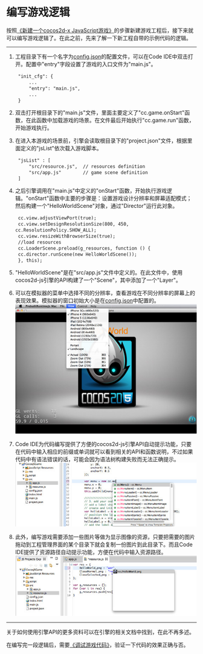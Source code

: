 编写游戏逻辑
=======

按照[《新建一个cocos2d-x JavaScript游戏》](../1-creating-a-cocos-game/zh.md)的步骤新建游戏工程后，接下来就可以编写游戏逻辑了。在此之前，先来了解一下新工程自带的示例代码的逻辑。

-------------------

1. 工程目录下有一个名字为[config.json](../../function-guides/runtime/config/zh.md)的配置文件，可以在Code IDE中双击打开。配置中"entry"字段设置了游戏的入口文件为"main.js"。  

        "init_cfg": {
            ...
            "entry": "main.js",
            ...
        }
2. 双击打开根目录下的"main.js"文件，里面主要定义了"cc.game.onStart"函数，在此函数中加载游戏的场景。在文件最后开始执行"cc.game.run"函数，开始游戏执行。
3. 在进入本游戏的场景前，引擎会读取根目录下的"project.json"文件，根据里面定义的"jsList"依次载入游戏脚本。

        "jsList" : [
            "src/resource.js",  // resources definition
            "src/app.js"        // game scene definition
        ]
3. 之后引擎调用在"main.js"中定义的"onStart"函数，开始执行游戏逻辑。"onStart"函数中主要的步骤是：设置游戏设计分辨率和屏幕适配模式；然后构建一个"HelloWorldScene"对象，通过"Director"运行此对象。  

        cc.view.adjustViewPort(true);
        cc.view.setDesignResolutionSize(800, 450, cc.ResolutionPolicy.SHOW_ALL);
        cc.view.resizeWithBrowserSize(true);
        //load resources
        cc.LoaderScene.preload(g_resources, function () {
        cc.director.runScene(new HelloWorldScene());
        }, this);

4. "HelloWorldScene"是在"src/app.js"文件中定义的。在此文件中，使用cocos2d-js引擎的API构建了一个"Scene"，其中添加了一个"Layer"。
5. 可以在模拟器的菜单中选择不同的分辨率，查看游戏在不同分辨率的屏幕上的表现效果。模拟器的窗口初始大小是在[config.json](../../function-guides/runtime/config/zh.md)中配置的。  
  ![](./res/js-multi-reso.jpg)
5. Code IDE为代码编写提供了方便的cocos2d-js引擎API自动提示功能，只要在代码中输入相应的前缀或单词就可以看到相关的API和函数说明，不过如果代码中有语法错误的话，可能会因为语法树构建失败而无法正确提示。  
  ![](./res/js-autocode.jpg)
6. 此外，编写游戏需要添加一些图片等做为显示图像的资源，只要把需要的图片拖动到工程管理界面的某个目录下就会复制一份图片到此目录下。而且Code IDE提供了资源路径自动提示功能，方便在代码中输入资源路径。  
  ![](./res/js-autopath.jpg)

-----------------
关于如何使用引擎API的更多资料可以在引擎的相关文档中找到，在此不再多述。

在编写完一段逻辑后，需要[《调试游戏代码》](../3-debugging/zh.md)，验证一下代码的效果正确与否。

